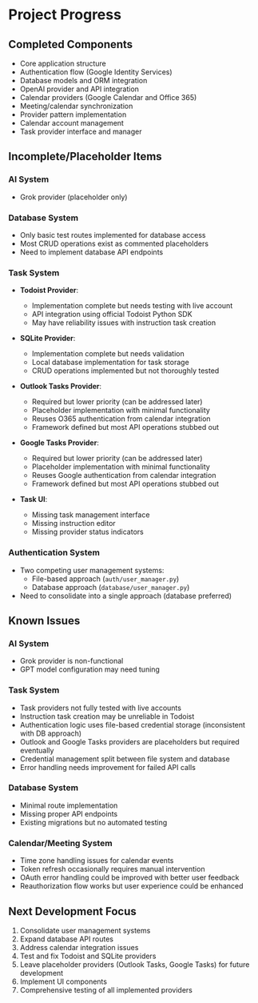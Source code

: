 # Project Progress

## Completed Components

- Core application structure
- Authentication flow (Google Identity Services)
- Database models and ORM integration
- OpenAI provider and API integration
- Calendar providers (Google Calendar and Office 365)
- Meeting/calendar synchronization
- Provider pattern implementation
- Calendar account management
- Task provider interface and manager

## Incomplete/Placeholder Items

### AI System
- Grok provider (placeholder only)

### Database System
- Only basic test routes implemented for database access
- Most CRUD operations exist as commented placeholders
- Need to implement database API endpoints

### Task System
- **Todoist Provider**:
  - Implementation complete but needs testing with live account
  - API integration using official Todoist Python SDK
  - May have reliability issues with instruction task creation
  
- **SQLite Provider**:
  - Implementation complete but needs validation
  - Local database implementation for task storage
  - CRUD operations implemented but not thoroughly tested
  
- **Outlook Tasks Provider**:
  - Required but lower priority (can be addressed later)
  - Placeholder implementation with minimal functionality
  - Reuses O365 authentication from calendar integration
  - Framework defined but most API operations stubbed out
  
- **Google Tasks Provider**:
  - Required but lower priority (can be addressed later)
  - Placeholder implementation with minimal functionality
  - Reuses Google authentication from calendar integration
  - Framework defined but most API operations stubbed out
  
- **Task UI**:
  - Missing task management interface
  - Missing instruction editor
  - Missing provider status indicators

### Authentication System
- Two competing user management systems:
  - File-based approach (`auth/user_manager.py`)
  - Database approach (`database/user_manager.py`)
- Need to consolidate into a single approach (database preferred)

## Known Issues

### AI System
- Grok provider is non-functional
- GPT model configuration may need tuning

### Task System
- Task providers not fully tested with live accounts
- Instruction task creation may be unreliable in Todoist
- Authentication logic uses file-based credential storage (inconsistent with DB approach)
- Outlook and Google Tasks providers are placeholders but required eventually
- Credential management split between file system and database
- Error handling needs improvement for failed API calls

### Database System
- Minimal route implementation
- Missing proper API endpoints
- Existing migrations but no automated testing

### Calendar/Meeting System
- Time zone handling issues for calendar events
- Token refresh occasionally requires manual intervention
- OAuth error handling could be improved with better user feedback
- Reauthorization flow works but user experience could be enhanced

## Next Development Focus

1. Consolidate user management systems
2. Expand database API routes
3. Address calendar integration issues
4. Test and fix Todoist and SQLite providers
5. Leave placeholder providers (Outlook Tasks, Google Tasks) for future development
6. Implement UI components
7. Comprehensive testing of all implemented providers 